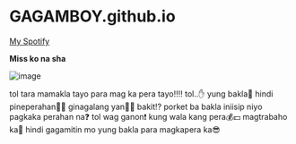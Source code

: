 # GAGAMBOY.github.io

[My Spotify](https://open.spotify.com/playlist/2a5sllCjTtZhUFl0RHx3xZ?si=727b07711e5547f8)

**Miss ko na sha**

![image](https://user-images.githubusercontent.com/122419149/212207073-50c27070-5ac5-4125-adc2-553eafee4e28.png)

tol tara mamakla tayo para mag ka pera tayo‼️‼️ tol..✋ yung bakla👸 hindi pineperahan🤑🤩 ginagalang yan🙇🙏 bakit⁉️ porket ba bakla iniisip niyo pagkaka perahan na❓ tol wag ganon❗ kung wala kang pera💰💵 magtrabaho ka💪 hindi gagamitin mo yung bakla para magkapera ka😎
